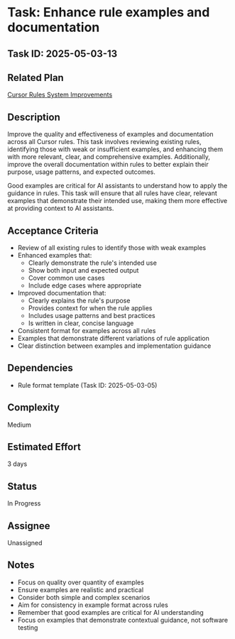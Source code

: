 # Task: Enhance rule examples and documentation

## Task ID: 2025-05-03-13

## Related Plan

[Cursor Rules System Improvements](../plans/cursor-rules-improvement.md)

## Description

Improve the quality and effectiveness of examples and documentation across all Cursor rules. This task involves reviewing existing rules, identifying those with weak or insufficient examples, and enhancing them with more relevant, clear, and comprehensive examples. Additionally, improve the overall documentation within rules to better explain their purpose, usage patterns, and expected outcomes.

Good examples are critical for AI assistants to understand how to apply the guidance in rules. This task will ensure that all rules have clear, relevant examples that demonstrate their intended use, making them more effective at providing context to AI assistants.

## Acceptance Criteria

- Review of all existing rules to identify those with weak examples
- Enhanced examples that:
  - Clearly demonstrate the rule's intended use
  - Show both input and expected output
  - Cover common use cases
  - Include edge cases where appropriate
- Improved documentation that:
  - Clearly explains the rule's purpose
  - Provides context for when the rule applies
  - Includes usage patterns and best practices
  - Is written in clear, concise language
- Consistent format for examples across all rules
- Examples that demonstrate different variations of rule application
- Clear distinction between examples and implementation guidance

## Dependencies

- Rule format template (Task ID: 2025-05-03-05)

## Complexity

Medium

## Estimated Effort

3 days

## Status

In Progress

## Assignee

Unassigned

## Notes

- Focus on quality over quantity of examples
- Ensure examples are realistic and practical
- Consider both simple and complex scenarios
- Aim for consistency in example format across rules
- Remember that good examples are critical for AI understanding
- Focus on examples that demonstrate contextual guidance, not software testing
